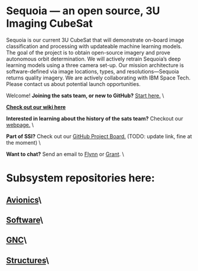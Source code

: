 # Sequoia — an open source, 3U Imaging CubeSat
Sequoia is our current 3U CubeSat that will demonstrate on-board image classification and processing with updateable machine learning models. The goal of the project is to obtain open-source imagery and prove autonomous orbit determination. We will actively retrain Sequoia’s deep learning models using a three camera set-up. Our mission architecture is software-defined via image locations, types, and resolutions—Sequoia returns quality imagery. We are actively collaborating with IBM Space Tech. Please contact us about potential launch opportunities.

Welcome! **Joining the sats team, or new to GitHub?** [Start here.](START_HERE.md) \

**[Check out our wiki here](https://wiki.stanfordssi.org/Satellites)** 

**Interested in learning about the history of the sats team?** Checkout our [webpage.](https://ssi.stanford.edu/teams/satellites) \

**Part of SSI?** Check out our [GitHub Project Board.](https://github.com/orgs/stanford-ssi/projects/2) (TODO: update link, fine at the moment) \

**Want to chat?** Send an email to [Flynn](mailto:flynnd@stanford.edu) or [Grant](mailto:gregen@stanford.edu). \

# Subsystem repositories here:

## [Avionics](https://github.com/stanford-ssi/sequoia-avionics)\
## [Software](https://github.com/stanford-ssi/sequoia-software)\
## [GNC](https://github.com/stanford-ssi/sequoia-gnc)\
## [Structures](https://github.com/stanford-ssi/sequoia-structures)\

